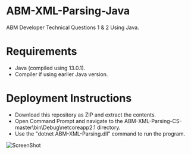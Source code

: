 # ABM-XML-Parsing-Java
ABM Developer Technical Questions 1 &amp; 2 Using Java.

# Requirements
* Java (compiled using 13.0.1).
* Compiler if using earlier Java version.

# Deployment Instructions
* Download this repository as ZIP and extract the contents.
* Open Command Prompt and navigate to the ABM-XML-Parsing-CS-master\bin\Debug\netcoreapp2.1 directory.
* Use the "dotnet ABM-XML-Parsing.dll" command to run the program.

![ScreenShot](Data/xml-parse-cs-step1.png)
